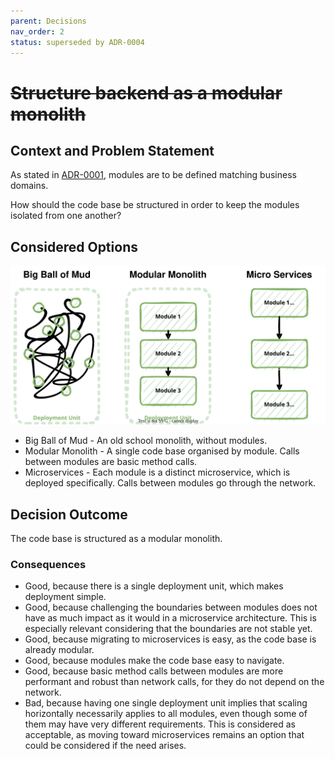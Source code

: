 ```yaml
---
parent: Decisions
nav_order: 2
status: superseded by ADR-0004
---
```


# ~~Structure backend as a modular monolith~~

## Context and Problem Statement

As stated in [ADR-0001](0001-isolate-domains-with-hexagonal-architecture.md), modules are to be defined matching business domains.

How should the code base be structured in order to keep the modules isolated from one another?

## Considered Options

![Options](../images/modular_monolith.svg)

* Big Ball of Mud - An old school monolith, without modules.
* Modular Monolith - A single code base organised by module. Calls between modules are basic method calls.
* Microservices - Each module is a distinct microservice, which is deployed specifically. Calls between modules go through the network.

## Decision Outcome

The code base is structured as a modular monolith.

### Consequences

* Good, because there is a single deployment unit, which makes deployment simple.
* Good, because challenging the boundaries between modules does not have as much impact as it would in a microservice architecture. This is especially relevant considering that the boundaries are not stable yet.
* Good, because migrating to microservices is easy, as the code base is already modular.
* Good, because modules make the code base easy to navigate.
* Good, because basic method calls between modules are more performant and robust than network calls, for they do not depend on the network.
* Bad, because having one single deployment unit implies that scaling horizontally necessarily applies to all modules, even though some of them may have very different requirements.
  This is considered as acceptable, as moving toward microservices remains an option that could be considered if the need arises.

